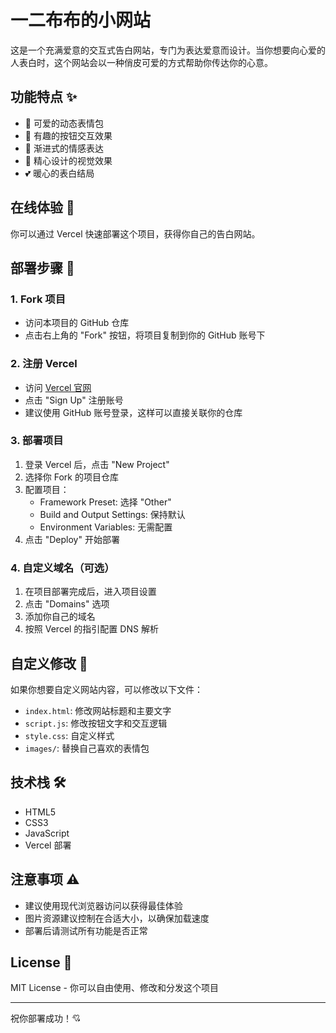 # 一二布布的小网站

这是一个充满爱意的交互式告白网站，专门为表达爱意而设计。当你想要向心爱的人表白时，这个网站会以一种俏皮可爱的方式帮助你传达你的心意。

## 功能特点 ✨

- 💖 可爱的动态表情包
- 🎯 有趣的按钮交互效果
- 🌈 渐进式的情感表达
- 🎨 精心设计的视觉效果
- 💕 暖心的表白结局

## 在线体验 🚀

你可以通过 Vercel 快速部署这个项目，获得你自己的告白网站。

## 部署步骤 📝

### 1. Fork 项目
- 访问本项目的 GitHub 仓库
- 点击右上角的 "Fork" 按钮，将项目复制到你的 GitHub 账号下

### 2. 注册 Vercel
- 访问 [Vercel 官网](https://vercel.com)
- 点击 "Sign Up" 注册账号
- 建议使用 GitHub 账号登录，这样可以直接关联你的仓库

### 3. 部署项目
1. 登录 Vercel 后，点击 "New Project"
2. 选择你 Fork 的项目仓库
3. 配置项目：
   - Framework Preset: 选择 "Other"
   - Build and Output Settings: 保持默认
   - Environment Variables: 无需配置
4. 点击 "Deploy" 开始部署

### 4. 自定义域名（可选）
1. 在项目部署完成后，进入项目设置
2. 点击 "Domains" 选项
3. 添加你自己的域名
4. 按照 Vercel 的指引配置 DNS 解析

## 自定义修改 🎨

如果你想要自定义网站内容，可以修改以下文件：

- `index.html`: 修改网站标题和主要文字
- `script.js`: 修改按钮文字和交互逻辑
- `style.css`: 自定义样式
- `images/`: 替换自己喜欢的表情包

## 技术栈 🛠

- HTML5
- CSS3
- JavaScript
- Vercel 部署

## 注意事项 ⚠️

- 建议使用现代浏览器访问以获得最佳体验
- 图片资源建议控制在合适大小，以确保加载速度
- 部署后请测试所有功能是否正常


## License 📄

MIT License - 你可以自由使用、修改和分发这个项目

---

祝你部署成功！💘 